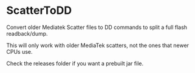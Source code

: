 # ScatterToDD
Convert older Mediatek Scatter files to DD commands to split a full flash readback/dump.

This will only work with older MediaTek scatters, not the ones that newer CPUs use.

Check the releases folder if you want a prebuilt jar file.
